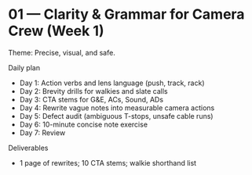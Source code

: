 # 01 — Clarity & Grammar for Camera Crew (Week 1)

Theme: Precise, visual, and safe.

Daily plan
- Day 1: Action verbs and lens language (push, track, rack)
- Day 2: Brevity drills for walkies and slate calls
- Day 3: CTA stems for G&E, ACs, Sound, ADs
- Day 4: Rewrite vague notes into measurable camera actions
- Day 5: Defect audit (ambiguous T-stops, unsafe cable runs)
- Day 6: 10-minute concise note exercise
- Day 7: Review

Deliverables
- 1 page of rewrites; 10 CTA stems; walkie shorthand list
